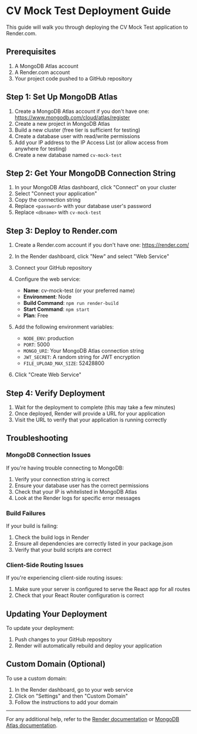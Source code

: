 # CV Mock Test Deployment Guide

This guide will walk you through deploying the CV Mock Test application to Render.com.

## Prerequisites

1. A MongoDB Atlas account
2. A Render.com account
3. Your project code pushed to a GitHub repository

## Step 1: Set Up MongoDB Atlas

1. Create a MongoDB Atlas account if you don't have one: https://www.mongodb.com/cloud/atlas/register
2. Create a new project in MongoDB Atlas
3. Build a new cluster (free tier is sufficient for testing)
4. Create a database user with read/write permissions
5. Add your IP address to the IP Access List (or allow access from anywhere for testing)
6. Create a new database named `cv-mock-test`

## Step 2: Get Your MongoDB Connection String

1. In your MongoDB Atlas dashboard, click "Connect" on your cluster
2. Select "Connect your application"
3. Copy the connection string
4. Replace `<password>` with your database user's password
5. Replace `<dbname>` with `cv-mock-test`

## Step 3: Deploy to Render.com

1. Create a Render.com account if you don't have one: https://render.com/
2. In the Render dashboard, click "New" and select "Web Service"
3. Connect your GitHub repository
4. Configure the web service:
   - **Name**: cv-mock-test (or your preferred name)
   - **Environment**: Node
   - **Build Command**: `npm run render-build`
   - **Start Command**: `npm start`
   - **Plan**: Free

5. Add the following environment variables:
   - `NODE_ENV`: production
   - `PORT`: 5000
   - `MONGO_URI`: Your MongoDB Atlas connection string
   - `JWT_SECRET`: A random string for JWT encryption
   - `FILE_UPLOAD_MAX_SIZE`: 52428800

6. Click "Create Web Service"

## Step 4: Verify Deployment

1. Wait for the deployment to complete (this may take a few minutes)
2. Once deployed, Render will provide a URL for your application
3. Visit the URL to verify that your application is running correctly

## Troubleshooting

### MongoDB Connection Issues

If you're having trouble connecting to MongoDB:

1. Verify your connection string is correct
2. Ensure your database user has the correct permissions
3. Check that your IP is whitelisted in MongoDB Atlas
4. Look at the Render logs for specific error messages

### Build Failures

If your build is failing:

1. Check the build logs in Render
2. Ensure all dependencies are correctly listed in your package.json
3. Verify that your build scripts are correct

### Client-Side Routing Issues

If you're experiencing client-side routing issues:

1. Make sure your server is configured to serve the React app for all routes
2. Check that your React Router configuration is correct

## Updating Your Deployment

To update your deployment:

1. Push changes to your GitHub repository
2. Render will automatically rebuild and deploy your application

## Custom Domain (Optional)

To use a custom domain:

1. In the Render dashboard, go to your web service
2. Click on "Settings" and then "Custom Domain"
3. Follow the instructions to add your domain

---

For any additional help, refer to the [Render documentation](https://render.com/docs) or [MongoDB Atlas documentation](https://docs.atlas.mongodb.com/). 